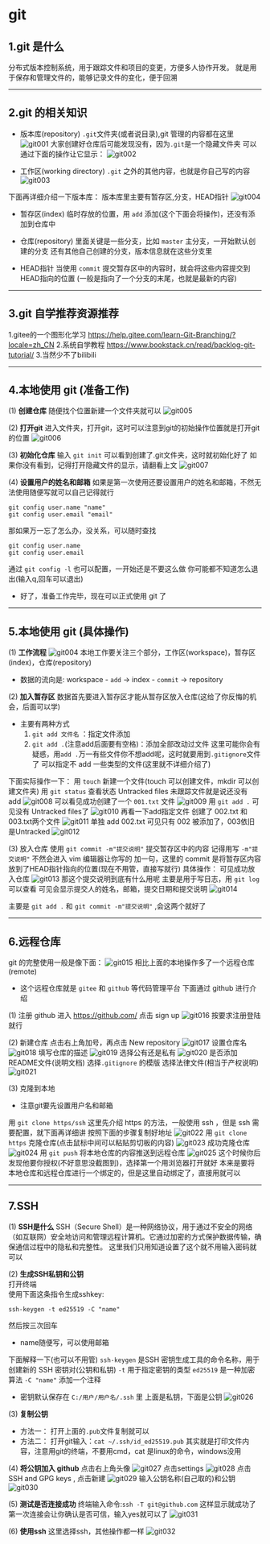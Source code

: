 # git 

## 1.git 是什么
分布式版本控制系统，用于跟踪文件和项目的变更，方便多人协作开发。
就是用于保存和管理文件的，能够记录文件的变化，便于回溯

***

## 2.git 的相关知识
+ 版本库(repository)
`.git`文件夹(或者说目录),git 管理的内容都在这里
![git001](images/git的使用/git001.jpg "git001")
大家创建好仓库后可能发现没有，因为`.git`是一个隐藏文件夹
可以通过下面的操作让它显示：
![git002](images/git的使用/git002.jpg "git002")

+ 工作区(working directory)
`.git` 之外的其他内容，也就是你自己写的内容
![git003](images/git的使用/git003.jpg "git003")

下面再详细介绍一下版本库：
版本库里主要有暂存区,分支，HEAD指针
![git004](images/git的使用/git004.jpg "git004")

+ 暂存区(index)
临时存放的位置，用 `add` 添加(这个下面会将操作)，还没有添加到仓库中

+ 仓库(repository)
里面关键是一些分支，比如 `master` 主分支，一开始默认创建的分支
还有其他自己创建的分支，版本信息就在这些分支里

+ HEAD指针
当使用 `commit` 提交暂存区中的内容时，就会将这些内容提交到HEAD指向的位置
(一般是指向了一个分支的末尾，也就是最新的内容)

***

## 3.git 自学推荐资源推荐
1.gitee的一个图形化学习
https://help.gitee.com/learn-Git-Branching/?locale=zh_CN
2.系统自学教程
https://www.bookstack.cn/read/backlog-git-tutorial/
3.当然少不了bilibili

***

## 4.本地使用 git (准备工作)
(1) **创建仓库**
随便找个位置新建一个文件夹就可以
![git005](images/git的使用/git005.jpg "git005")

(2) **打开git**
进入文件夹，打开git，这时可以注意到git的初始操作位置就是打开git的位置
![git006](images/git的使用/git006.jpg "git006")

(3) **初始化仓库**
输入 `git init`
可以看到创建了.git文件夹，这时就初始化好了
如果你没有看到，记得打开隐藏文件的显示，请翻看上文
![git007](images/git的使用/git007.jpg "git007")

(4) **设置用户的姓名和邮箱**
如果是第一次使用还要设置用户的姓名和邮箱，不然无法使用随便写就可以自己记得就行
```
git config user.name "name"
git config user.email "email"
```
那如果万一忘了怎么办，没关系，可以随时查找
```
git config user.name
git config user.email
```
通过 `git config -l` 也可以配置，一开始还是不要这么做
你可能都不知道怎么退出(输入q,回车可以退出)

+ 好了，准备工作完毕，现在可以正式使用 git 了

***

## 5.本地使用 git (具体操作)

(1) **工作流程**
![git004](images/git的使用/git004.jpg "git004")
本地工作要关注三个部分，工作区(workspace)，暂存区(index)，仓库(repository)
+ 数据的流向是:
workspace  - `add` -> index - `commit` -> repository

(2) **加入暂存区**
数据首先要进入暂存区才能从暂存区放入仓库(这给了你反悔的机会，后面可以学)
+ 主要有两种方式
    1. `git add 文件名` ：指定文件添加
    2. `git add .`(注意add后面要有空格)：添加全部改动过文件
这里可能你会有疑惑，用`add .`万一有些文件你不想add呢，这时就要用到`.gitignore`文件了
可以指定不 add 一些类型的文件(这里就不详细介绍了)

下面实际操作一下：
用 `touch` 新建一个文件(touch 可以创建文件，mkdir 可以创建文件夹)
用 `git status` 查看状态
Untracked files 未跟踪文件就是说还没有 add
![git008](images/git的使用/git008.jpg "git008")
可以看见成功创建了一个 `001.txt` 文件
![git009](images/git的使用/git009.jpg "git009")
用 `git add .`
可见没有 Untracked files了
![git010](images/git的使用/git010.jpg "git010")
再看一下add指定文件
创建了 002.txt 和 003.txt两个文件
![git011](images/git的使用/git011.jpg "git011")
单独 add 002.txt
可见只有 002 被添加了，003依旧是Untracked
![git012](images/git的使用/git012.jpg "git012")

(3) 放入仓库
使用 `git commit -m"提交说明"` 提交暂存区中的内容
记得用写 `-m"提交说明"` 不然会进入 vim 编辑器让你写的
加一句，这里的 commit 是将暂存区内容放到了HEAD指针指向的位置(现在不用管，直接写就行)
具体操作：
可见成功放入仓库
![git013](images/git的使用/git013.jpg "git013")
那这个提交说明到底有什么用呢
主要是用于写日志，用 `git log`可以查看
可见会显示提交人的姓名，邮箱，提交日期和提交说明
![git014](images/git的使用/git014.jpg "git014")

主要是 `git add .` 和 `git commit -m"提交说明"` ,会这两个就好了

***

## 6.远程仓库
git 的完整使用一般是像下面：
![git015](images/git的使用/git015.jpg "git015")
相比上面的本地操作多了一个远程仓库(remote)
+ 这个远程仓库就是 `gitee` 和 `github` 等代码管理平台
下面通过 github 进行介绍

(1) 注册 github
进入 https://github.com/
点击 sign up
![git016](images/git的使用/git016.jpg "git016")
按要求注册登陆就行

(2) 新建仓库
点击右上角加号，再点击 New repository
![git017](images/git的使用/git017.jpg "git017")
设置仓库名
![git018](images/git的使用/git018.jpg "git018")
填写仓库的描述
![git019](images/git的使用/git019.jpg "git019")
选择公有还是私有
![git020](images/git的使用/git020.jpg "git020")
是否添加README文件(说明文档)
选择`.gitignore` 的模版
选择法律文件(相当于产权说明)
![git021](images/git的使用/git021.jpg "git021")

(3) 克隆到本地
+ 注意git要先设置用户名和邮箱

用 `git clone https/ssh`
这里先介绍 https 的方法，一般使用 ssh ，但是 ssh 需要配置，就下面再详细讲
按照下面的步骤复制好地址
![git022](images/git的使用/git022.jpg "git022")
用 `git clone https` 克隆仓库(点击鼠标中间可以粘贴剪切板的内容)
![git023](images/git的使用/git023.jpg "git023")
成功克隆仓库
![git024](images/git的使用/git024.jpg "git024")
用 `git push` 将本地仓库的内容推送到远程仓库
![git025](images/git的使用/git025.jpg "git025")
这个时候你后发现他要你授权(不好意思没截图到)，选择第一个用浏览器打开就好
本来是要将本地仓库和远程仓库进行一个绑定的，但是这里自动绑定了，直接用就可以

***

## 7.SSH

(1) **SSH是什么**
SSH（Secure Shell）是一种网络协议，用于通过不安全的网络（如互联网）安全地访问和管理远程计算机。它通过加密的方式保护数据传输，确保通信过程中的隐私和完整性。
这里我们只用知道设置了这个就不用输入密码就可以

(2) **生成SSH私钥和公钥**    
打开终端                                       
使用下面这条指令生成sshkey:
```
ssh-keygen -t ed25519 -C "name"  
```
然后按三次回车
+ name随便写，可以使用邮箱

下面解释一下(也可以不用管)
`ssh-keygen` 是SSH 密钥生成工具的命令名称，用于创建新的 SSH 密钥对(公钥和私钥)
`-t` 用于指定密钥的类型
`ed25519` 是一种加密算法
`-C "name"` 添加一个注释

+ 密钥默认保存在 `C:/用户/用户名/.ssh` 里
上面是私钥，下面是公钥
![git026](images/git的使用/git026.jpg "git026")

(3) **复制公钥**
+ 方法一：
打开上面的`.pub`文件复制就可以
+ 方法二：
打开git输入：`cat ~/.ssh/id_ed25519.pub`
其实就是打印文件内容，注意用git的终端，不要用cmd，cat 是linux的命令，windows没用

(4) **将公钥加入 github**
点击右上角头像
![git027](images/git的使用/git027.jpg "git027")
点击settings
![git028](images/git的使用/git028.jpg "git028")
点击 SSH and GPG keys , 点击新建
![git029](images/git的使用/git029.jpg "git029")
输入公钥名称(自己取的)和公钥
![git030](images/git的使用/git030.jpg "git030")

(5) **测试是否连接成功**
终端输入命令:`ssh -T git@github.com`
这样显示就成功了
第一次连接会让你确认是否可信，输入yes就可以了
![git031](images/git的使用/git031.jpg "git031")

(6) **使用ssh**
这里选择ssh，其他操作都一样
![git032](images/git的使用/git032.jpg "git032")









